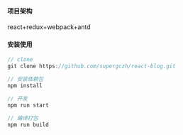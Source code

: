 

#### 项目架构
react+redux+webpack+antd

#### 安装使用

```javascript
// clone
git clone https://github.com/supergczh/react-blog.git

// 安装依赖包
npm install

// 开发
npm run start

// 编译打包
npm run build




